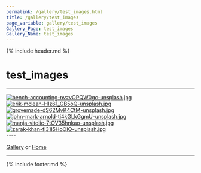 ```yaml
---
permalink: /gallery/test_images.html
title: /gallery/test_images
page_variable: gallery/test_images
Gallery_Page: test_images
Gallery_Name: test_images
---
```



{% include header.md %}

# test_images

----
<div class="image-container-test_images ImgContainer">
<a href="test_images/resized-bench-accounting-nvzvOPQW0gc-unsplash.jpg" data-fancybox="gallery/Thumbnails/thumbnail-test_images-bench-accounting-nvzvOPQW0gc-unsplash.jpg" data-caption="bench-accounting-nvzvOPQW0gc-unsplash.jpg">
    <img class="image-thumb" src="https://ajjimenez.github.io/Photo-Gallery-Test//gallery/Thumbnails/thumbnail-test_images-bench-accounting-nvzvOPQW0gc-unsplash.jpg" alt="bench-accounting-nvzvOPQW0gc-unsplash.jpg" />
</a>
<a href="test_images/resized-erik-mclean-HIz61_GB5oQ-unsplash.jpg" data-fancybox="gallery/Thumbnails/thumbnail-test_images-erik-mclean-HIz61_GB5oQ-unsplash.jpg" data-caption="erik-mclean-HIz61_GB5oQ-unsplash.jpg">
    <img class="image-thumb" src="https://ajjimenez.github.io/Photo-Gallery-Test//gallery/Thumbnails/thumbnail-test_images-erik-mclean-HIz61_GB5oQ-unsplash.jpg" alt="erik-mclean-HIz61_GB5oQ-unsplash.jpg" />
</a>
<a href="test_images/resized-grovemade-dS62MvK4CtM-unsplash.jpg" data-fancybox="gallery/Thumbnails/thumbnail-test_images-grovemade-dS62MvK4CtM-unsplash.jpg" data-caption="grovemade-dS62MvK4CtM-unsplash.jpg">
    <img class="image-thumb" src="https://ajjimenez.github.io/Photo-Gallery-Test//gallery/Thumbnails/thumbnail-test_images-grovemade-dS62MvK4CtM-unsplash.jpg" alt="grovemade-dS62MvK4CtM-unsplash.jpg" />
</a>
<a href="test_images/resized-john-mark-arnold-ti4kGLkGgmU-unsplash.jpg" data-fancybox="gallery/Thumbnails/thumbnail-test_images-john-mark-arnold-ti4kGLkGgmU-unsplash.jpg" data-caption="john-mark-arnold-ti4kGLkGgmU-unsplash.jpg">
    <img class="image-thumb" src="https://ajjimenez.github.io/Photo-Gallery-Test//gallery/Thumbnails/thumbnail-test_images-john-mark-arnold-ti4kGLkGgmU-unsplash.jpg" alt="john-mark-arnold-ti4kGLkGgmU-unsplash.jpg" />
</a>
<a href="test_images/resized-manja-vitolic-7tOV35hnkao-unsplash.jpg" data-fancybox="gallery/Thumbnails/thumbnail-test_images-manja-vitolic-7tOV35hnkao-unsplash.jpg" data-caption="manja-vitolic-7tOV35hnkao-unsplash.jpg">
    <img class="image-thumb" src="https://ajjimenez.github.io/Photo-Gallery-Test//gallery/Thumbnails/thumbnail-test_images-manja-vitolic-7tOV35hnkao-unsplash.jpg" alt="manja-vitolic-7tOV35hnkao-unsplash.jpg" />
</a>
<a href="test_images/resized-zarak-khan-fj31I5HoOIQ-unsplash.jpg" data-fancybox="gallery/Thumbnails/thumbnail-test_images-zarak-khan-fj31I5HoOIQ-unsplash.jpg" data-caption="zarak-khan-fj31I5HoOIQ-unsplash.jpg">
    <img class="image-thumb" src="https://ajjimenez.github.io/Photo-Gallery-Test//gallery/Thumbnails/thumbnail-test_images-zarak-khan-fj31I5HoOIQ-unsplash.jpg" alt="zarak-khan-fj31I5HoOIQ-unsplash.jpg" />
</a>
</div>
----


[Gallery]( ./index.html)
  or 
[Home]( ../)

----

<script>

{% include single-gallery.js %}

SetupGallery(".image-container-test_images ImgContainer");

</script>

{% include footer.md %}

